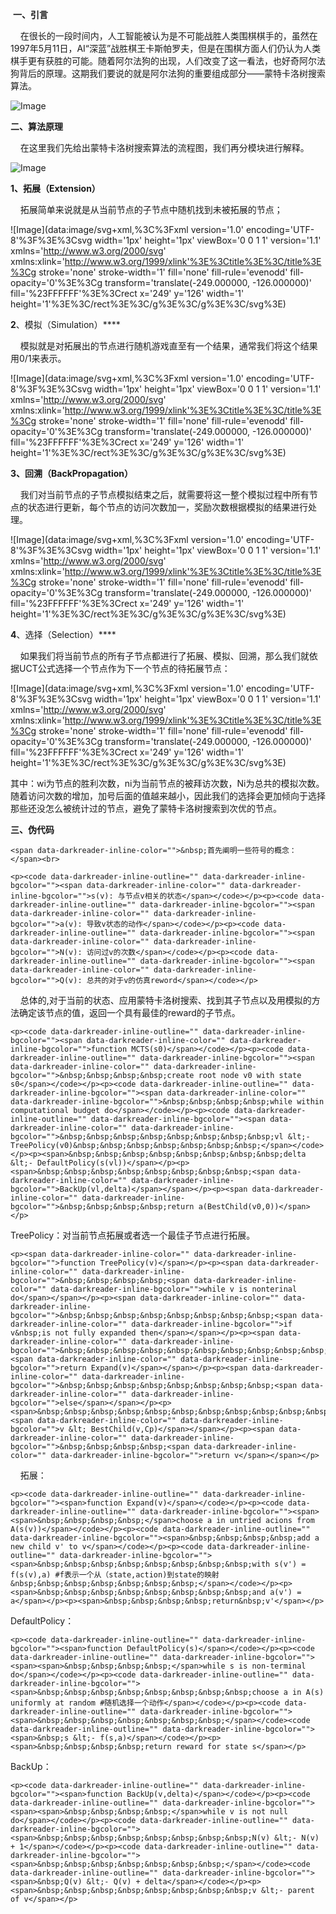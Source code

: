  **一、引言**  

    在很长的一段时间内，人工智能被认为是不可能战胜人类围棋棋手的，虽然在1997年5月11日，AI“深蓝”战胜棋王卡斯帕罗夫，但是在围棋方面人们仍认为人类棋手更有获胜的可能。随着阿尔法狗的出现，人们改变了这一看法，也好奇阿尔法狗背后的原理。这期我们要说的就是阿尔法狗的重要组成部分——蒙特卡洛树搜索算法。

![Image](https://mmbiz.qpic.cn/mmbiz_jpg/w3g4zLWWjVLeYOGmQroD5FY9icQw4G7UKHDJ5pneokiaXqSqU09ulvM6AlaSHbpNZupIc3ribql8oGdvkbj7gSWuQ/640?wx_fmt=jpeg&tp=webp&wxfrom=5&wx_lazy=1&wx_co=1)

**二、算法原理**

    在这里我们先给出蒙特卡洛树搜索算法的流程图，我们再分模块进行解释。  

![Image](https://mmbiz.qpic.cn/mmbiz_jpg/w3g4zLWWjVLeYOGmQroD5FY9icQw4G7UKkibWhH2AvEsu19gZ9Ich5TA9SH9u2Pkpniat6Pm1zZjibdDqXEgiaEFeGA/640?wx_fmt=jpeg&tp=webp&wxfrom=5&wx_lazy=1&wx_co=1)

**1、拓展（Extension）**

    拓展简单来说就是从当前节点的子节点中随机找到未被拓展的节点；

![Image](data:image/svg+xml,%3C%3Fxml version='1.0' encoding='UTF-8'%3F%3E%3Csvg width='1px' height='1px' viewBox='0 0 1 1' version='1.1' xmlns='http://www.w3.org/2000/svg' xmlns:xlink='http://www.w3.org/1999/xlink'%3E%3Ctitle%3E%3C/title%3E%3Cg stroke='none' stroke-width='1' fill='none' fill-rule='evenodd' fill-opacity='0'%3E%3Cg transform='translate(-249.000000, -126.000000)' fill='%23FFFFFF'%3E%3Crect x='249' y='126' width='1' height='1'%3E%3C/rect%3E%3C/g%3E%3C/g%3E%3C/svg%3E)

**2**、模拟（Simulation）****

    模拟就是对拓展出的节点进行随机游戏直至有一个结果，通常我们将这个结果用0/1来表示。

![Image](data:image/svg+xml,%3C%3Fxml version='1.0' encoding='UTF-8'%3F%3E%3Csvg width='1px' height='1px' viewBox='0 0 1 1' version='1.1' xmlns='http://www.w3.org/2000/svg' xmlns:xlink='http://www.w3.org/1999/xlink'%3E%3Ctitle%3E%3C/title%3E%3Cg stroke='none' stroke-width='1' fill='none' fill-rule='evenodd' fill-opacity='0'%3E%3Cg transform='translate(-249.000000, -126.000000)' fill='%23FFFFFF'%3E%3Crect x='249' y='126' width='1' height='1'%3E%3C/rect%3E%3C/g%3E%3C/g%3E%3C/svg%3E)

**3、回溯（BackPropagation）**

    我们对当前节点的子节点模拟结束之后，就需要将这一整个模拟过程中所有节点的状态进行更新，每个节点的访问次数加一，奖励次数根据模拟的结果进行处理。  

![Image](data:image/svg+xml,%3C%3Fxml version='1.0' encoding='UTF-8'%3F%3E%3Csvg width='1px' height='1px' viewBox='0 0 1 1' version='1.1' xmlns='http://www.w3.org/2000/svg' xmlns:xlink='http://www.w3.org/1999/xlink'%3E%3Ctitle%3E%3C/title%3E%3Cg stroke='none' stroke-width='1' fill='none' fill-rule='evenodd' fill-opacity='0'%3E%3Cg transform='translate(-249.000000, -126.000000)' fill='%23FFFFFF'%3E%3Crect x='249' y='126' width='1' height='1'%3E%3C/rect%3E%3C/g%3E%3C/g%3E%3C/svg%3E)

**4**、选择（Selection）****

    如果我们将当前节点的所有子节点都进行了拓展、模拟、回溯，那么我们就依据UCT公式选择一个节点作为下一个节点的待拓展节点：  

![Image](data:image/svg+xml,%3C%3Fxml version='1.0' encoding='UTF-8'%3F%3E%3Csvg width='1px' height='1px' viewBox='0 0 1 1' version='1.1' xmlns='http://www.w3.org/2000/svg' xmlns:xlink='http://www.w3.org/1999/xlink'%3E%3Ctitle%3E%3C/title%3E%3Cg stroke='none' stroke-width='1' fill='none' fill-rule='evenodd' fill-opacity='0'%3E%3Cg transform='translate(-249.000000, -126.000000)' fill='%23FFFFFF'%3E%3Crect x='249' y='126' width='1' height='1'%3E%3C/rect%3E%3C/g%3E%3C/g%3E%3C/svg%3E)

其中：wi为节点的胜利次数，ni为当前节点的被拜访次数，Ni为总共的模拟次数。随着访问次数的增加，加号后面的值越来越小，因此我们的选择会更加倾向于选择那些还没怎么被统计过的节点，避免了蒙特卡洛树搜索到次优的节点。

**三、伪代码**

```
<span data-darkreader-inline-color="">&nbsp;首先阐明一些符号的概念：</span><br>
```

```
<p><code data-darkreader-inline-outline="" data-darkreader-inline-bgcolor=""><span data-darkreader-inline-color="" data-darkreader-inline-bgcolor="">s(v): 与节点v相关的状态</span></code></p><p><code data-darkreader-inline-outline="" data-darkreader-inline-bgcolor=""><span data-darkreader-inline-color="" data-darkreader-inline-bgcolor="">a(v): 导致v状态的动作</span></code></p><p><code data-darkreader-inline-outline="" data-darkreader-inline-bgcolor=""><span data-darkreader-inline-color="" data-darkreader-inline-bgcolor="">N(v): 访问过v的次数</span></code></p><p><code data-darkreader-inline-outline="" data-darkreader-inline-bgcolor=""><span data-darkreader-inline-color="" data-darkreader-inline-bgcolor="">Q(v): 总共的对于v的仿真reword</span></code></p>
```

    总体的,对于当前的状态、应用蒙特卡洛树搜索、找到其子节点以及用模拟的方法确定该节点的值，返回一个具有最佳的reward的子节点。

```
<p><code data-darkreader-inline-outline="" data-darkreader-inline-bgcolor=""><span data-darkreader-inline-color="" data-darkreader-inline-bgcolor="">function MCTS(s0)</span></code></p><p><code data-darkreader-inline-outline="" data-darkreader-inline-bgcolor=""><span data-darkreader-inline-color="" data-darkreader-inline-bgcolor="">&nbsp;&nbsp;&nbsp;&nbsp;create root node v0 with state s0</span></code></p><p><code data-darkreader-inline-outline="" data-darkreader-inline-bgcolor=""><span data-darkreader-inline-color="" data-darkreader-inline-bgcolor="">&nbsp;&nbsp;&nbsp;&nbsp;while within computational budget do</span></code></p><p><code data-darkreader-inline-outline="" data-darkreader-inline-bgcolor=""><span data-darkreader-inline-color="" data-darkreader-inline-bgcolor="">&nbsp;&nbsp;&nbsp;&nbsp;&nbsp;&nbsp;&nbsp;&nbsp;vl &lt;- TreePolicy(v0)&nbsp;&nbsp;&nbsp;&nbsp;&nbsp;&nbsp;&nbsp;</span></code></p><p><span>&nbsp;&nbsp;&nbsp;&nbsp;&nbsp;&nbsp;&nbsp;&nbsp;delta &lt;- DefaultPolicy(s(vl))</span></p><p><span>&nbsp;&nbsp;&nbsp;&nbsp;&nbsp;&nbsp;&nbsp;&nbsp;<span data-darkreader-inline-color="" data-darkreader-inline-bgcolor="">BackUp(vl,delta)</span></span></p><p><span data-darkreader-inline-color="" data-darkreader-inline-bgcolor="">&nbsp;&nbsp;&nbsp;&nbsp;return a(BestChild(v0,0))</span></p>
```

TreePolicy：对当前节点拓展或者选一个最佳子节点进行拓展。

```
<p><span data-darkreader-inline-color="" data-darkreader-inline-bgcolor="">function TreePolicy(v)</span></p><p><span data-darkreader-inline-color="" data-darkreader-inline-bgcolor="">&nbsp;&nbsp;&nbsp;&nbsp;<span data-darkreader-inline-color="" data-darkreader-inline-bgcolor="">while v is nonterinal do</span></span></p><p><span data-darkreader-inline-color="" data-darkreader-inline-bgcolor="">&nbsp;&nbsp;&nbsp;&nbsp;&nbsp;&nbsp;&nbsp;&nbsp;<span data-darkreader-inline-color="" data-darkreader-inline-bgcolor="">if v&nbsp;is not fully expanded then</span></span></p><p><span data-darkreader-inline-color="" data-darkreader-inline-bgcolor="">&nbsp;&nbsp;&nbsp;&nbsp;&nbsp;&nbsp;&nbsp;&nbsp;&nbsp;&nbsp;&nbsp;&nbsp;<span data-darkreader-inline-color="" data-darkreader-inline-bgcolor="">return Expand(v)</span></span></p><p><span data-darkreader-inline-color="" data-darkreader-inline-bgcolor="">&nbsp;&nbsp;&nbsp;&nbsp;&nbsp;&nbsp;&nbsp;&nbsp;<span data-darkreader-inline-color="" data-darkreader-inline-bgcolor="">else</span></span></p><p><span>&nbsp;&nbsp;&nbsp;&nbsp;&nbsp;&nbsp;&nbsp;&nbsp;&nbsp;&nbsp;&nbsp;&nbsp;&nbsp;&nbsp;&nbsp;&nbsp;&nbsp;&nbsp;&nbsp;&nbsp;&nbsp;&nbsp;&nbsp;&nbsp;<span data-darkreader-inline-color="" data-darkreader-inline-bgcolor="">v &lt; BestChild(v,Cp)</span></span></p><p><span data-darkreader-inline-color="" data-darkreader-inline-bgcolor="">&nbsp;&nbsp;&nbsp;&nbsp;<span data-darkreader-inline-color="" data-darkreader-inline-bgcolor="">return v</span></span></p>
```

    拓展：

```
<p><code data-darkreader-inline-outline="" data-darkreader-inline-bgcolor=""><span>function Expand(v)</span></code></p><p><code data-darkreader-inline-outline="" data-darkreader-inline-bgcolor=""><span><span>&nbsp;&nbsp;&nbsp;&nbsp;</span>choose a in untried acions from A(s(v))</span></code></p><p><code data-darkreader-inline-outline="" data-darkreader-inline-bgcolor=""><span>&nbsp;&nbsp;&nbsp;&nbsp;add a new child v' to v</span></code></p><p><code data-darkreader-inline-outline="" data-darkreader-inline-bgcolor=""><span>&nbsp;&nbsp;&nbsp;&nbsp;&nbsp;&nbsp;&nbsp;&nbsp;with s(v') = f(s(v),a) #f表示一个从（state,action)到state的映射&nbsp;&nbsp;&nbsp;&nbsp;&nbsp;&nbsp;&nbsp;</span></code></p><p><span>&nbsp;&nbsp;&nbsp;&nbsp;&nbsp;&nbsp;&nbsp;&nbsp;and a(v') = a</span></p><p><span>&nbsp;&nbsp;&nbsp;&nbsp;return&nbsp;v'</span></p>
```

DefaultPolicy：  

```
<p><code data-darkreader-inline-outline="" data-darkreader-inline-bgcolor=""><span>function DefaultPolicy(s)</span></code></p><p><code data-darkreader-inline-outline="" data-darkreader-inline-bgcolor=""><span><span>&nbsp;&nbsp;&nbsp;&nbsp;</span>while s is non-terminal do</span></code></p><p><code data-darkreader-inline-outline="" data-darkreader-inline-bgcolor=""><span>&nbsp;&nbsp;&nbsp;&nbsp;&nbsp;&nbsp;&nbsp;&nbsp;choose a in A(s) uniformly at random #随机选择一个动作</span></code></p><p><code data-darkreader-inline-outline="" data-darkreader-inline-bgcolor=""><span>&nbsp;&nbsp;&nbsp;&nbsp;&nbsp;&nbsp;&nbsp;</span></code><code data-darkreader-inline-outline="" data-darkreader-inline-bgcolor=""><span>&nbsp;s &lt;- f(s,a)</span></code></p><p><span>&nbsp;&nbsp;&nbsp;&nbsp;return reward for state s</span></p>
```

BackUp：

```
<p><code data-darkreader-inline-outline="" data-darkreader-inline-bgcolor=""><span>function BackUp(v,delta)</span></code></p><p><code data-darkreader-inline-outline="" data-darkreader-inline-bgcolor=""><span><span>&nbsp;&nbsp;&nbsp;&nbsp;</span>while v is not null do</span></code></p><p><code data-darkreader-inline-outline="" data-darkreader-inline-bgcolor=""><span>&nbsp;&nbsp;&nbsp;&nbsp;&nbsp;&nbsp;&nbsp;&nbsp;N(v) &lt;- N(v) + 1</span></code></p><p><code data-darkreader-inline-outline="" data-darkreader-inline-bgcolor=""><span>&nbsp;&nbsp;&nbsp;&nbsp;&nbsp;&nbsp;&nbsp;</span></code><code data-darkreader-inline-outline="" data-darkreader-inline-bgcolor=""><span>&nbsp;Q(v) &lt;- Q(v) + delta</span></code></p><p><span>&nbsp;&nbsp;&nbsp;&nbsp;&nbsp;&nbsp;&nbsp;&nbsp;v &lt;- parent of v</span></p>
```